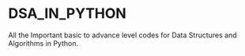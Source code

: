 # DSA_IN_PYTHON
All the Important basic to advance level codes for Data Structures and Algorithms in Python.
